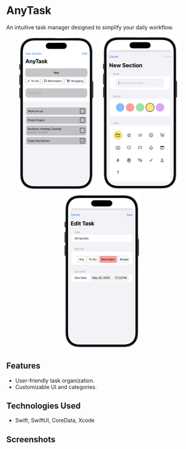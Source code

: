 # AnyTask
An intuitive task manager designed to simplify your daily workflow.
<p align="center">
  <img src="Images/App_Screenshot1.png" width="200" alt="Main View">
  &nbsp;&nbsp;
  <img src="Images/App_Screenshot2.png" width="214" alt="New Section View">
  &nbsp;&nbsp;
  <img src="Images/App_Screenshot3.png" width="210" alt="Edit Task View">
</p>

## Features
- User-friendly task organization.
- Customizable UI and categories.

## Technologies Used
- Swift, SwiftUI, CoreData, Xcode

## Screenshots
